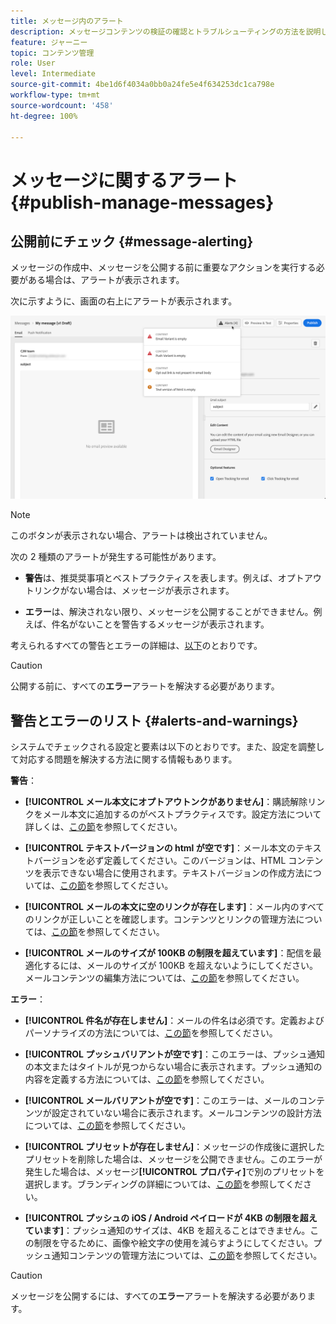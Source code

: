 ```yaml
---
title: メッセージ内のアラート
description: メッセージコンテンツの検証の確認とトラブルシューティングの方法を説明します。
feature: ジャーニー
topic: コンテンツ管理
role: User
level: Intermediate
source-git-commit: 4be1d6f4034a0bb0a24fe5e4f634253dc1ca798e
workflow-type: tm+mt
source-wordcount: '458'
ht-degree: 100%

---
```


# メッセージに関するアラート {#publish-manage-messages}

## 公開前にチェック {#message-alerting}

メッセージの作成中、メッセージを公開する前に重要なアクションを実行する必要がある場合は、アラートが表示されます。

次に示すように、画面の右上にアラートが表示されます。

![](assets/message-alerts.png)

>[!NOTE]
>
>このボタンが表示されない場合、アラートは検出されていません。

次の 2 種類のアラートが発生する可能性があります。

* **警告**&#x200B;は、推奨奨事項とベストプラクティスを表します。例えば、オプトアウトリンクがない場合は、メッセージが表示されます。

* **エラー**&#x200B;は、解決されない限り、メッセージを公開することができません。例えば、件名がないことを警告するメッセージが表示されます。

考えられるすべての警告とエラーの詳細は、[以下](#alerts-and-warnings)のとおりです。

>[!CAUTION]
>
> 公開する前に、すべての&#x200B;**エラー**&#x200B;アラートを解決する必要があります。

## 警告とエラーのリスト {#alerts-and-warnings}

システムでチェックされる設定と要素は以下のとおりです。また、設定を調整して対応する問題を解決する方法に関する情報もあります。

**警告**：

* **[!UICONTROL メール本文にオプトアウトンクがありません]**：購読解除リンクをメール本文に追加するのがベストプラクティスです。設定方法について詳しくは、[この節](consent.md)を参照してください。

* **[!UICONTROL テキストバージョンの html が空です]**：メール本文のテキストバージョンを必ず定義してください。このバージョンは、HTML コンテンツを表示できない場合に使用されます。テキストバージョンの作成方法については、[この節](create-email-content.md#generate-text-version)を参照してください。

* **[!UICONTROL メールの本文に空のリンクが存在します]**：メール内のすべてのリンクが正しいことを確認します。コンテンツとリンクの管理方法については、[この節](create-email-content.md)を参照してください。

* **[!UICONTROL メールのサイズが 100KB の制限を超えています]**：配信を最適化するには、メールのサイズが 100KB を超えないようにしてください。メールコンテンツの編集方法については、[この節](create-email-content.md)を参照してください。

**エラー**：

* **[!UICONTROL 件名が存在しません]**：メールの件名は必須です。定義およびパーソナライズの方法については、[この節](create-email.md)を参照してください。

   <!--HTML is empty when Amp HTML is present-->

* **[!UICONTROL プッシュバリアントが空です]**：このエラーは、プッシュ通知の本文またはタイトルが見つからない場合に表示されます。プッシュ通知の内容を定義する方法については、[この節](create-push.md)を参照してください。

* **[!UICONTROL メールバリアントが空です]**：このエラーは、メールのコンテンツが設定されていない場合に表示されます。メールコンテンツの設計方法については、[この節](design-emails.md)を参照してください。

* **[!UICONTROL プリセットが存在しません]**：メッセージの作成後に選択したプリセットを削除した場合は、メッセージを公開できません。このエラーが発生した場合は、メッセージ&#x200B;**[!UICONTROL プロパティ]**&#x200B;で別のプリセットを選択します。ブランディングの詳細については、[この節](configuration/about-subdomain-delegation.md)を参照してください。

* **[!UICONTROL プッシュの iOS / Android ペイロードが 4KB の制限を超えています]**：プッシュ通知のサイズは、4KB を超えることはできません。この制限を守るために、画像や絵文字の使用を減らすようにしてください。プッシュ通知コンテンツの管理方法については、[この節](create-push.md)を参照してください。

>[!CAUTION]
>
> メッセージを公開するには、すべての&#x200B;**エラー**&#x200B;アラートを解決する必要があります。

<!--Other issues can stop publication such as:
* The push notification title is empty-->
